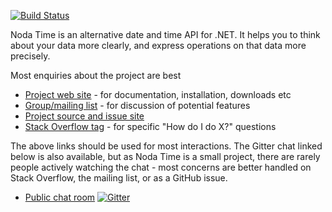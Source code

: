 [![Build Status](https://travis-ci.org/nodatime/nodatime.svg?branch=master)](https://travis-ci.org/nodatime/nodatime)

Noda Time is an alternative date and time API for .NET. It helps you to
think about your data more clearly, and express operations on that data more
precisely.

Most enquiries about the project are best 

* [Project web site](http://nodatime.org) - for documentation, installation, downloads etc
* [Group/mailing list](https://groups.google.com/group/noda-time) - for discussion of potential features 
* [Project source and issue site](https://github.com/nodatime/nodatime)
* [Stack Overflow tag](http://stackoverflow.com/questions/tagged/nodatime) - for specific "How do I do X?" questions

The above links should be used for most interactions. The Gitter chat linked below is also available,
but as Noda Time is a small project, there are rarely people actively watching the chat - most concerns
are better handled on Stack Overflow, the mailing list, or as a GitHub issue.

* [Public chat room](https://gitter.im/nodatime/nodatime) [![Gitter](https://badges.gitter.im/Join%20Chat.svg)](https://gitter.im/nodatime/nodatime?utm_source=badge&utm_medium=badge&utm_campaign=pr-badge)


